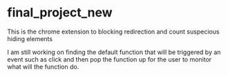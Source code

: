 # final_project_new
This is the chrome extension to blocking redirection and count suspecious hiding elements

I am still working on finding the default function that will be triggered by an event such as click and then pop the function up for the user to monitor what will the function do. 
